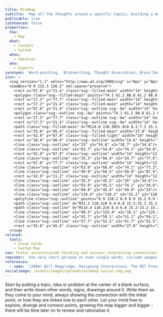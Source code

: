 ```yaml
---
title: Mindmap
subtitle: 'Map all the thoughts around a specific topics, building a mental model of it.'
publicable: true
isEnhanced: false
properties:
  how:
    - Map
  what:
    - Context
    - System
  when:
    - Ideation
  who:
    - Experts
synonyms: 'Word-painting,  Brainwriting, Thought Association, Brain Dump'
icon: >
  <svg version="1.1" xmlns="http://www.w3.org/2000/svg" x="0px" y="0px"
  viewBox="0 0 115.3 126.3" xml:space="preserve">
    <rect x="67.8" y="21.4" class="svg--filled-main" width="14" height="12.8"/>
    <polygon class="svg--filled-main" points="74.1 61.2 88.8 61.2 88.8 48.4 74.1 48.4 74.1 54.8 "/>
    <rect x="17.3" y="77.7" class="svg--filled-main" width="14" height="12.8"/>
    <rect x="17.3" y="21.4" class="svg--filled-main" width="14" height="12.8"/>
    <rect x="67.8" y="21.4" class="svg--outline svg--bw" width="14" height="12.8"/>
    <polygon class="svg--outline svg--bw" points="74.1 61.2 88.8 61.2 88.8 48.4 74.1 48.4 74.1 54.8 "/>
    <rect x="17.3" y="77.7" class="svg--outline svg--bw" width="14" height="12.8"/>
    <rect x="17.3" y="21.4" class="svg--outline svg--bw" width="14" height="12.8"/>
    <path class="svg--filled-main" d="M114.8 110.3H31.9c0 8.2-7.2 15.1-15.4 15.1l83.6-0.3C108.2 125.1 114.9 118.4 114.8 110.3"/>
    <rect x="35.6" y="45.4" class="svg--filled-main" width="27.8" height="21.1"/>
    <rect x="42.9" y="87.9" class="svg--filled-light" width="14" height="12.8"/>
    <rect x="10.4" y="48.4" class="svg--outline" width="14.6" height="12.8"/>
    <line class="svg--outline" x1="25" y1="54.8" x2="34.7" y2="54.8"/>
    <line class="svg--outline" x1="63.7" y1="54.8" x2="74.1" y2="54.8"/>
    <rect x="42.9" y="87.9" class="svg--outline" width="14" height="12.8"/>
    <line class="svg--outline" x1="35.3" y1="66.4" x2="24.7" y2="77.6"/>
    <rect x="67.8" y="77.7" class="svg--outline" width="14" height="12.8"/>
    <line class="svg--outline" x1="63.9" y1="66.4" x2="74.1" y2="77.3"/>
    <line class="svg--outline" x1="49.9" y1="66.5" x2="49.9" y2="87.9"/>
    <rect x="42.9" y="11.2" class="svg--outline" width="14" height="12.8"/>
    <line class="svg--outline" x1="35.3" y1="45.5" x2="25" y2="34.6"/>
    <line class="svg--outline" x1="63.9" y1="45.5" x2="74.1" y2="34.6"/>
    <line class="svg--outline" x1="49.9" y1="45.4" x2="49.9" y2="24"/>
    <line class="svg--outline" x1="114.4" y1="110.2" x2="31.2" y2="110.2"/>
    <polyline class="svg--outline" points="0.9 110.2 0.9 0.9 15.2 0.9 31.2 0.9 99.3 0.9 99.3 110.2 "/>
    <path class="svg--outline" d="M31.2 110.2c0 8.4-6.8 15.2-15.2 15.2 -8.4 0-15.2-6.8-15.2-15.2"/>
    <path class="svg--outline" d="M114.4 110.2c0 8.4-6.8 15.2-15.2 15.2"/>
    <line class="svg--outline" x1="99.3" y1="125.4" x2="16.1" y2="125.4"/>
    <line class="svg--outline" x1="41.7" y1="59.1" x2="51.1" y2="59.1"/>
    <line class="svg--outline" x1="57.7" y1="52.5" x2="41.7" y2="52.5"/>
    <rect x="35.6" y="45.4" class="svg--outline" width="27.8" height="21.1"/>
  </svg>
related:
  tools:
    - Issue Cards
    - System Map
use: Foster unconstrained thinking and uncover interesting connections.
reminder: 'Use very short phrases or even single words, include images.'
references:
  - name: '(2006) Bill Moggridge, Designing Interactions, The MIT Press, Cambridge'
socialimage: /assets/images/uploads/mindmap-social-img.png
---
```

Start by putting a topic, idea or problem at the center of a blank surface, and then write down other words, signs, drawings around it. Write them as they come to your mind, always showing the connection with the initial point, or how they are linked one to each other. Let your mind free to explore, diverge and connect points, growing the map bigger and bigger - there will be time later on to review and rationalise it.
